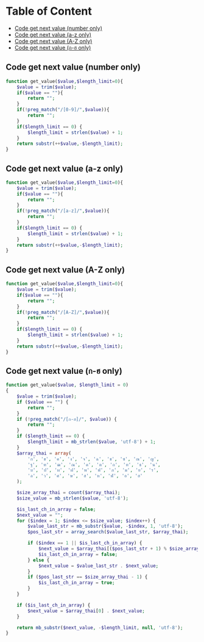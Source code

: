 Table of Content
================
- [Code get next value (number only)](#code-get-next-value-(-number-only)-)
- [Code get next value (a-z only)](#code-get-next-value-(-a-z-only)-)
- [Code get next value (A-Z only)](#code-get-next-value-(A-Z-a-z-only)-)
- [Code get next value (ก-ฮ only)](#code-get-next-value-(ก-ฮ-----only)-)

## Code get next value (number only)
```php  
function get_value($value,$length_limit=0){
    $value = trim($value);
    if($value == ""){
        return "";
    }
    if(!preg_match("/[0-9]/",$value)){
        return "";
    }
    if($length_limit == 0) {
        $length_limit = strlen($value) + 1;
    }
    return substr(++$value,-$length_limit);
}
```

## Code get next value (a-z only)
```php  
function get_value($value,$length_limit=0){
    $value = trim($value);
    if($value == ""){
        return "";
    }
    if(!preg_match("/[a-z]/",$value)){
        return "";
    }
    if($length_limit == 0) {
        $length_limit = strlen($value) + 1;
    }
    return substr(++$value,-$length_limit);
}
```

## Code get next value (A-Z only)
```php  
function get_value($value,$length_limit=0){
    $value = trim($value);
    if($value == ""){
        return "";
    }
    if(!preg_match("/[A-Z]/",$value)){
        return "";
    }
    if($length_limit == 0) {
        $length_limit = strlen($value) + 1;
    }
    return substr(++$value,-$length_limit);
}
```

## Code get next value (ก-ฮ only)
```php  
function get_value($value, $length_limit = 0)
{
    $value = trim($value);
    if ($value == "") {
        return "";
    }
    if (!preg_match("/[ก-ฮ]/", $value)) {
        return "";
    }
    if ($length_limit == 0) {
        $length_limit = mb_strlen($value, 'utf-8') + 1;
    }
    $array_thai = array(
        'ก', 'ข', 'ค', 'ง', 'จ', 'ฉ', 'ช', 'ซ', 'ณ', 'ญ',
        'ฐ', 'ฑ', 'ฒ', 'ณ', 'ด', 'ต', 'ถ', 'ท', 'ธ', 'น',
        'บ', 'ป', 'ผ', 'ฝ', 'พ', 'ฟ', 'ภ', 'ม', 'ย', 'ร',
        'ล', 'ว', 'ศ', 'ษ', 'ส', 'ห', 'ฬ', 'อ', 'ฮ'
    );

    $size_array_thai = count($array_thai);
    $size_value = mb_strlen($value, 'utf-8');

    $is_last_ch_in_array = false;
    $next_value = "";
    for ($index = 1; $index <= $size_value; $index++) {
        $value_last_str = mb_substr($value, -$index, 1, 'utf-8');
        $pos_last_str = array_search($value_last_str, $array_thai);

        if ($index == 1 || $is_last_ch_in_array) {
            $next_value = $array_thai[($pos_last_str + 1) % $size_array_thai] . $next_value;
            $is_last_ch_in_array = false;
        } else {
            $next_value = $value_last_str . $next_value;
        }
        if ($pos_last_str == $size_array_thai - 1) {
            $is_last_ch_in_array = true;
        }
    }

    if ($is_last_ch_in_array) {
        $next_value = $array_thai[0] . $next_value;
    }

    return mb_substr($next_value, -$length_limit, null, 'utf-8');
}
```

<!--stackedit_data:
eyJoaXN0b3J5IjpbLTM5NTE5MzYyNl19
-->